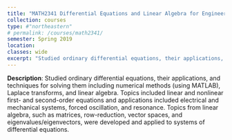 ```yaml
---
title: "MATH2341 Differential Equations and Linear Algebra for Engineering"
collection: courses
type: #"northeastern"
# permalink: /courses/math2341/ 
semester: Spring 2019
location: 
classes: wide
excerpt: "Studied ordinary differential equations, their applications, and techniques for solving them including numerical methods (using  MATLAB), Laplace transforms, and linear algebra."
---
```


**Description**: Studied ordinary differential equations, their applications, and techniques for solving them including numerical methods (using MATLAB), Laplace transforms, and linear algebra. Topics included linear and nonlinear first- and second-order equations and applications included electrical and mechanical systems, forced oscillation, and resonance. Topics from linear algebra, such as matrices, row-reduction, vector spaces, and eigenvalues/eigenvectors, were developed and applied to systems of differential equations. 